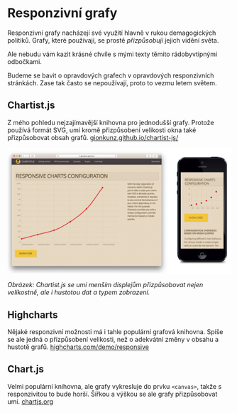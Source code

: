 # Responzivní grafy

Responzivní grafy nacházejí své využití hlavně v rukou demagogických politiků. Grafy, které používají, se prostě *přizpůsobují* jejich vidění světa.

Ale nebudu vám kazit krásné chvíle s mými texty těmito rádobyvtipnými odbočkami. 

Budeme se bavit o opravdových grafech v opravdových responzivních stránkách. Zase tak často se nepoužívají, proto to vezmu letem světem.

## Chartist.js

Z mého pohledu nejzajímavější knihovna pro jednodušší grafy. Protože používá formát SVG, umí kromě přizpůsobení velikosti okna také přizpůsobovat obsah grafů. [gionkunz.github.io/chartist-js/](https://gionkunz.github.io/chartist-js/)

![](dist/images/original/chartist-js.png)

*Obrázek: Chartist.js se umí menším displejům přizpůsobovat nejen velikostně, ale i hustotou dat a typem  zobrazení.*

## Highcharts

Nějaké responzivní možnosti má i tahle populární grafová knihovna. Spíše se ale jedná o přizpůsobení velikosti, než o adekvátní změny v obsahu a hustotě grafů. [highcharts.com/demo/responsive](http://www.highcharts.com/demo/responsive)

## Chart.js

Velmi populární knihovna, ale grafy vykresluje do prvku `<canvas>`, takže s responzivitou to bude horší. Šířkou a výškou se ale grafy přizpůsobovat umí. [chartjs.org](http://www.chartjs.org/)

